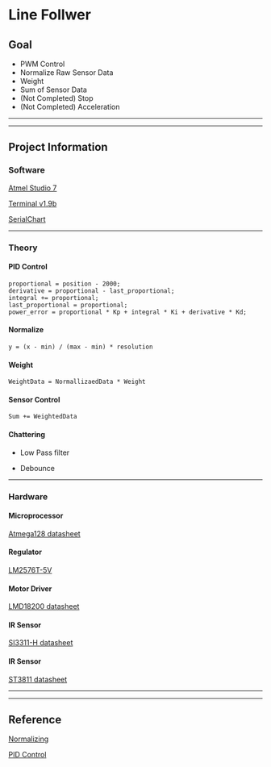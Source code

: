 # Line Follwer

## Goal

* PWM Control
* Normalize Raw Sensor Data
* Weight
* Sum of Sensor Data 
* (Not Completed) Stop
* (Not Completed) Acceleration

<hr/>

<hr/>

## Project Information

### Software

[Atmel Studio 7](http://studio.download.atmel.com/7.0.2389/as-installer-7.0.2389-full.exe "Atmel Studio 7")

[Terminal v1.9b](https://sites.google.com/site/terminalbpp/t/Terminal20130116.zip?attredirects=0&d=1 "Terminal v1.9b")

[SerialChart](http://starlino.com/data/serialchart/SerialChart_v034.zip "SerialChart")

<hr/>

### Theory

#### PID Control
<pre><code>proportional = position - 2000;
derivative = proportional - last_proportional;
integral += proportional;
last_proportional = proportional;
power_error = proportional * Kp + integral * Ki + derivative * Kd;</code></pre>

#### Normalize
<code>y = (x - min) / (max - min) * resolution</code>

#### Weight
<code>WeightData = NormallizaedData * Weight</code>

#### Sensor Control 
<code>Sum += WeightedData</code>

#### Chattering

* Low Pass filter

* Debounce

<hr/>

### Hardware

#### Microprocessor
[Atmega128 datasheet](http://ww1.microchip.com/downloads/en/devicedoc/doc2467.pdf "Atmega128 datasheet")

#### Regulator
[LM2576T-5V](https://www.ti.com/lit/ds/symlink/lm2576.pdf?HQS=TI-null-null-mousermode-df-pf-null-wwe&ts=1595291367860&ref_url=https%253A%252F%252Fkr.mouser.com%252F "LMD2576T-5V")

#### Motor Driver
[LMD18200 datasheet](https://www.ti.com/lit/ds/symlink/lmd18200.pdf?ts=1595228398915&ref_url=https%253A%252F%252Fwww.ti.com%252Fproduct%252FLMD18200 "Motor Driver")

#### IR Sensor
[SI3311-H datasheet](https://www.alldatasheet.co.kr/datasheet-pdf/pdf_kor/154905/AUK/SI3311-H.html "SI3311-H")

#### IR Sensor
[ST3811 datasheet](https://www.alldatasheet.com/datasheet-pdf/pdf/77990/AUK/ST3811.html "ST3811")

<hr/>

<hr/>

## Reference

[Normalizing](http://theultimatelinefollower.blogspot.com/2015/12/reading-calibrating-and-normalizing.html "Normalizing")

[PID Control](https://en.wikipedia.org/wiki/PID_controller "PID")

